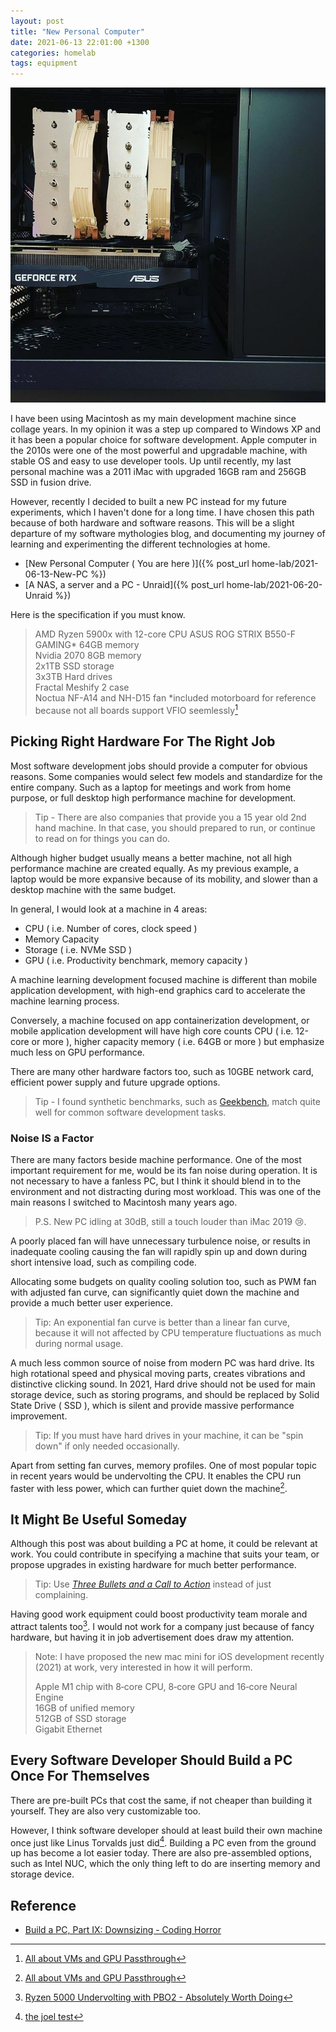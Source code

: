```yaml
---
layout: post
title: "New Personal Computer"
date: 2021-06-13 22:01:00 +1300
categories: homelab
tags: equipment
---
```


![PC Build](/assets/homelab/pc-build.jpg)

I have been using Macintosh as my main development machine since collage years. In my opinion it was a step up compared to Windows XP and it has been a popular choice for software development. Apple computer in the 2010s were one of the most powerful and upgradable machine, with stable OS and easy to use developer tools. Up until recently, my last personal machine was a 2011 iMac with upgraded 16GB ram and 256GB SSD in fusion drive.

However, recently I decided to built a new PC instead for my future experiments, which I haven't done for a long time. I have chosen this path because of both hardware and software reasons. This will be a slight departure of my software mythologies blog, and documenting my journey of learning and experimenting the different technologies at home.

- [New Personal Computer ( You are here )]({% post_url home-lab/2021-06-13-New-PC %})
- [A NAS, a server and a PC - Unraid]({% post_url home-lab/2021-06-20-Unraid %})

Here is the specification if you must know.

> AMD Ryzen 5900x with 12-core CPU
> ASUS ROG STRIX B550-F GAMING*
> 64GB memory  
> Nvidia 2070 8GB memory  
> 2x1TB SSD storage  
> 3x3TB Hard drives  
> Fractal Meshify 2 case  
> Noctua NF-A14 and NH-D15 fan
> *included motorboard for reference because not all boards support VFIO seemlessly[^1]

## Picking Right Hardware For The Right Job

Most software development jobs should provide a computer for obvious reasons. Some companies would select few models and standardize for the entire company. Such as a laptop for meetings and work from home purpose, or full desktop high performance machine for development.

> Tip - There are also companies that provide you a 15 year old 2nd hand machine. In that case, you should prepared to run, or continue to read on for things you can do.

Although higher budget usually means a better machine, not all high performance machine are created equally. As my previous example, a laptop would be more expansive because of its mobility, and slower than a desktop machine with the same budget.

In general, I would look at a machine in 4 areas:

- CPU ( i.e. Number of cores, clock speed )
- Memory Capacity
- Storage ( i.e. NVMe SSD )
- GPU ( i.e. Productivity benchmark, memory capacity )

A machine learning development focused machine is different than mobile application development, with high-end graphics card to accelerate the machine learning process.

Conversely, a machine focused on app containerization development, or mobile application development will have high core counts CPU ( i.e. 12-core or more ), higher capacity memory ( i.e. 64GB or more ) but emphasize much less on GPU performance.

There are many other hardware factors too, such as 10GBE network card, efficient power supply and future upgrade options.

> Tip - I found synthetic benchmarks, such as [Geekbench](https://www.geekbench.com/), match quite well for common software development tasks.

### Noise **IS** a Factor

There are many factors beside machine performance. One of the most important requirement for me, would be its fan noise during operation. It is not necessary to have a fanless PC, but I think it should blend in to the environment and not distracting during most workload. This was one of the main reasons I switched to Macintosh many years ago.

> P.S. New PC idling at 30dB, still a touch louder than iMac 2019 😢.

A poorly placed fan will have unnecessary turbulence noise, or results in inadequate cooling causing the fan will rapidly spin up and down during short intensive load, such as compiling code.

Allocating some budgets on quality cooling solution too, such as PWM fan with adjusted fan curve, can significantly quiet down the machine and provide a much better user experience.

> Tip: An exponential fan curve is better than a linear fan curve, because it will not affected by CPU temperature fluctuations as much during normal usage.

A much less common source of noise from modern PC was hard drive. Its high rotational speed and physical moving parts, creates vibrations and distinctive clicking sound. In 2021, Hard drive should not be used for main storage device, such as storing programs, and should be replaced by Solid State Drive ( SSD ), which is silent and provide massive performance improvement.

> Tip: If you must have hard drives in your machine, it can be "spin down" if only needed occasionally.

Apart from setting fan curves, memory profiles. One of most popular topic in recent years would be undervolting the CPU. It enables the CPU run faster with less power, which can further quiet down the machine[^1].

## It Might Be Useful Someday

Although this post was about building a PC at home, it could be relevant at work. You could contribute in specifying a machine that suits your team, or propose upgrades in existing hardware for much better performance.

> Tip: Use [*Three Bullets and a Call to Action*](https://therealfitz.medium.com/how-to-ask-a-busy-executive-for-anything-e40291ebf066) instead of just complaining.

Having good work equipment could boost productivity team morale and attract talents too[^2]. I would not work for a company just because of fancy hardware, but having it in job advertisement does draw my attention.

> Note: I have proposed the new mac mini for iOS development recently (2021) at work, very interested in how it will perform.
>
> Apple M1 chip with 8‑core CPU, 8‑core GPU and 16‑core Neural Engine  
> 16GB of unified memory  
> 512GB of SSD storage  
> Gigabit Ethernet  

## Every Software Developer Should Build a PC Once For Themselves

There are pre-built PCs that cost the same, if not cheaper than building it yourself. They are also very customizable too.

However, I think software developer should at least build their own machine once just like Linus Torvalds just did[^3]. Building a PC even from the ground up has become a lot easier today. There are also pre-assembled options, such as Intel NUC, which the only thing left to do are inserting memory and storage device.

## Reference

- [Build a PC, Part IX: Downsizing - Coding Horror](https://blog.codinghorror.com/building-a-pc-part-ix-downsizing/)

[^1]: [All about VMs and GPU Passthrough](https://uncast.buzzsprout.com/1746902/8565052-all-about-vms-and-gpu-passthrough)
[^2]: [Ryzen 5000 Undervolting with PBO2 - Absolutely Worth Doing](https://youtu.be/dfkrp25dpQ0)
[^3]: [the joel test](https://www.joelonsoftware.com/2000/08/09/the-joel-test-12-steps-to-better-code/)
[^4]: [Look what's inside Linus Torvalds' latest Linux development PC](https://www.zdnet.com/article/look-whats-inside-linus-torvalds-latest-linux-development-pc/)
